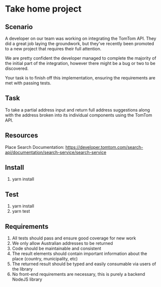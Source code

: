 # Take home project

## Scenario

A developer on our team was working on integrating the TomTom API. They did a great job laying the groundwork, but they've recently been promoted to a new project that requires their full attention.

We are pretty confident the developer managed to complete the majority of the initial part of the integration, however there might be a bug or two to be discovered.

Your task is to finish off this implementation, ensuring the requirements are met with passing tests.

## Task

To take a partial address input and return full address suggestions along with the address broken into its individual components using the TomTom API.

## Resources

Place Search Documentation: <https://developer.tomtom.com/search-api/documentation/search-service/search-service>

## Install

1. yarn install

## Test

1. yarn install
2. yarn test

## Requirements

1. All tests should pass and ensure good coverage for new work
2. We only allow Australian addresses to be returned
3. Code should be maintainable and consistent
4. The result elements should contain important information about the place (country, municipality, etc)
5. The returned result should be typed and easily consumable via users of the library
6. No front-end requirements are necessary, this is purely a backend NodeJS library
